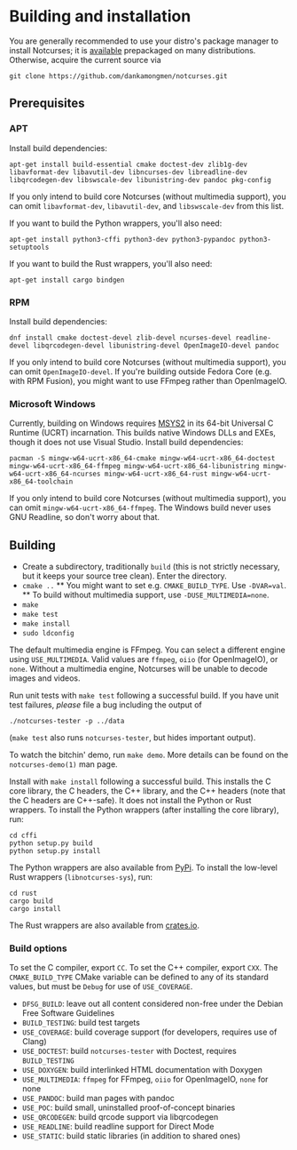 # Building and installation

You are generally recommended to use your distro's package manager to install
Notcurses; it is [available](https://repology.org/project/notcurses/versions)
prepackaged on many distributions. Otherwise, acquire the current source via

`git clone https://github.com/dankamongmen/notcurses.git`

## Prerequisites

### APT

Install build dependencies:

`apt-get install build-essential cmake doctest-dev zlib1g-dev libavformat-dev libavutil-dev libncurses-dev libreadline-dev libqrcodegen-dev libswscale-dev libunistring-dev pandoc pkg-config`

If you only intend to build core Notcurses (without multimedia support), you
can omit `libavformat-dev`, `libavutil-dev`, and `libswscale-dev` from this
list.

If you want to build the Python wrappers, you'll also need:

`apt-get install python3-cffi python3-dev python3-pypandoc python3-setuptools`

If you want to build the Rust wrappers, you'll also need:

`apt-get install cargo bindgen`

### RPM

Install build dependencies:

`dnf install cmake doctest-devel zlib-devel ncurses-devel readline-devel libqrcodegen-devel libunistring-devel OpenImageIO-devel pandoc`

If you only intend to build core Notcurses (without multimedia support), you
can omit `OpenImageIO-devel`. If you're building outside Fedora Core (e.g. with
RPM Fusion), you might want to use FFmpeg rather than OpenImageIO.

### Microsoft Windows

Currently, building on Windows requires [MSYS2](https://www.msys2.org/) in its
64-bit Universal C Runtime (UCRT) incarnation. This builds native Windows DLLs
and EXEs, though it does not use Visual Studio. Install build dependencies:

`pacman -S mingw-w64-ucrt-x86_64-cmake mingw-w64-ucrt-x86_64-doctest mingw-w64-ucrt-x86_64-ffmpeg mingw-w64-ucrt-x86_64-libunistring mingw-w64-ucrt-x86_64-ncurses mingw-w64-ucrt-x86_64-rust mingw-w64-ucrt-x86_64-toolchain`

If you only intend to build core Notcurses (without multimedia support), you
can omit `mingw-w64-ucrt-x86_64-ffmpeg`. The Windows build never uses GNU
Readline, so don't worry about that.

## Building

* Create a subdirectory, traditionally `build` (this is not strictly necessary,
  but it keeps your source tree clean). Enter the directory.
* `cmake ..`
** You might want to set e.g. `CMAKE_BUILD_TYPE`. Use `-DVAR=val`.
** To build without multimedia support, use `-DUSE_MULTIMEDIA=none`.
* `make`
* `make test`
* `make install`
* `sudo ldconfig`

The default multimedia engine is FFmpeg. You can select a different engine
using `USE_MULTIMEDIA`. Valid values are `ffmpeg`, `oiio` (for OpenImageIO),
or `none`. Without a multimedia engine, Notcurses will be unable to decode
images and videos.

Run unit tests with `make test` following a successful build. If you have unit
test failures, *please* file a bug including the output of

`./notcurses-tester -p ../data`

(`make test` also runs `notcurses-tester`, but hides important output).

To watch the bitchin' demo, run `make demo`. More details can
be found on the `notcurses-demo(1)` man page.

Install with `make install` following a successful build. This installs the C
core library, the C headers, the C++ library, and the C++ headers (note that
the C headers are C++-safe). It does not install the Python or Rust wrappers.
To install the Python wrappers (after installing the core library), run:

```
cd cffi
python setup.py build
python setup.py install
```

The Python wrappers are also available from [PyPi](https://pypi.org/project/notcurses/). To install the low-level Rust
wrappers (`libnotcurses-sys`), run:

```
cd rust
cargo build
cargo install
```

The Rust wrappers are also available from [crates.io](https://crates.io/crates/libnotcurses-sys/).

### Build options

To set the C compiler, export `CC`. To set the C++ compiler, export `CXX`. The
`CMAKE_BUILD_TYPE` CMake variable can be defined to any of its standard values,
but must be `Debug` for use of `USE_COVERAGE`.

* `DFSG_BUILD`: leave out all content considered non-free under the Debian Free
                Software Guidelines
* `BUILD_TESTING`: build test targets
* `USE_COVERAGE`: build coverage support (for developers, requires use of Clang)
* `USE_DOCTEST`: build `notcurses-tester` with Doctest, requires `BUILD_TESTING`
* `USE_DOXYGEN`: build interlinked HTML documentation with Doxygen
* `USE_MULTIMEDIA`: `ffmpeg` for FFmpeg, `oiio` for OpenImageIO, `none` for none
* `USE_PANDOC`: build man pages with pandoc
* `USE_POC`: build small, uninstalled proof-of-concept binaries
* `USE_QRCODEGEN`: build qrcode support via libqrcodegen
* `USE_READLINE`: build readline support for Direct Mode
* `USE_STATIC`: build static libraries (in addition to shared ones)
